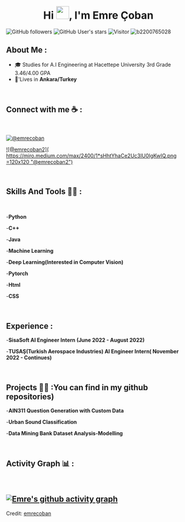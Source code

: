 
<h1 align="center">Hi <img src="https://media.giphy.com/media/hvRJCLFzcasrR4ia7z/giphy.gif" width="35">, I'm Emre Çoban</h1>

![GitHub followers](https://img.shields.io/github/followers/b2200765028?style=social) ![GitHub User's stars](https://img.shields.io/github/stars/b2200765028?style=social) ![Visitor](https://visitor-badge.laobi.icu/badge?page_id=b2200765028.repoName) <img src="https://komarev.com/ghpvc/?username=b2200765028" alt="b2200765028" />

## About Me :

- 🎓 Studies for A.I Engineering at Hacettepe University 3rd Grade  3.46/4.00 GPA
- 🏡'Lives in **Ankara/Turkey**

<br>


## Connect with me ☕ :

<br>

[![@emrecoban]( https://img.icons8.com/fluency/48/000000/linkedin.png "@emrecoban")](https://www.linkedin.com/in/emre-çoban-73b3851ba) 

[![@emrecoban2]( https://miro.medium.com/max/2400/1*sHhtYhaCe2Uc3IU0IgKwIQ.png =120x120 "@emrecoban2")](https://medium.com/@emre02onur09) 

<br>


## Skills And Tools 🧑‍💻 :

<br>


-**Python**
<br>


-**C++**
<br>


-**Java**
<br>


-**Machine Learning**
<br>


-**Deep Learning(Interested in Computer Vision)**



-**Pytorch**
<br>


-**Html** 

-**CSS**

<br>

## Experience :

-**SisaSoft AI Engineer Intern (June 2022 - August 2022)**

-**TUSAŞ(Turkish Aerospace Industries) AI Engineer Intern( November 2022 - Continues)**

<br>

## Projects 🧑‍💻 :You can find in my github repositories)

-**AIN311 Question Generation with Custom Data**

-**Urban Sound Classification**

-**Data Mining Bank Dataset Analysis-Modelling**



<br>

## Activity Graph 📊 :

<br>


[![Emre's github activity graph](https://github-readme-activity-graph.cyclic.app/graph?username=b2200765028&theme=react-dark)](https://github.com/b2200765028/github-readme-activity-graph)
---

Credit: [emrecoban](https://github.com/b2200765028)
